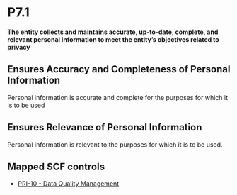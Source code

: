 # P7.1
**The entity collects and maintains accurate, up-to-date, complete, and relevant personal information to meet the entity’s objectives related to privacy**
## Ensures Accuracy and Completeness of Personal Information
Personal information is accurate and complete for the purposes for which it is to be used
## Ensures Relevance of Personal Information
Personal information is relevant to the purposes for which it is to be used.
## Mapped SCF controls
- [PRI-10 - Data Quality Management](../scf/pri-10-dataqualitymanagement.md)